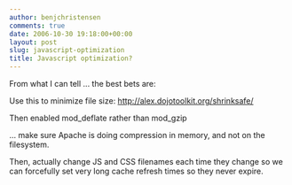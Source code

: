 ```yaml
---
author: benjchristensen
comments: true
date: 2006-10-30 19:18:00+00:00
layout: post
slug: javascript-optimization
title: Javascript optimization?
---
```


From what I can tell ... the best bets are:

Use this to minimize file size: http://alex.dojotoolkit.org/shrinksafe/

Then enabled mod_deflate rather than mod_gzip

... make sure Apache is doing compression in memory, and not on the filesystem.

Then, actually change JS and CSS filenames each time they change so we can forcefully set very long cache refresh times so they never expire.
